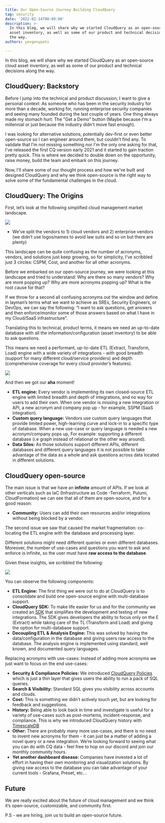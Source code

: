 ```yaml
---
title: Our Open-Source Journey Building CloudQuery
tag: security
date: '2022-02-14T00:00:00'
description: >-
  In this blog, we will share why we started CloudQuery as an open-source cloud
  asset inventory, as well as some of our product and technical decisions along
  the way.
authors: yevgenypats

---
```


In this blog, we will share why we started CloudQuery as an open-source cloud asset inventory, as well as some of our product and technical decisions along the way.


## CloudQuery: Backstory

Before I jump into the technical and product discussion, I want to give a personal context: As someone who has been in the security industry for more than a decade,
working for, running enterprise security companies and seeing many founded during the last couple of years. One thing always made my stomach hurt: The "Get a Demo" button
(Maybe because I'm a millennial or just because the industry didn't move fast enough).

I was looking for alternative solutions, potentially dev-first or even better open-source so I can engineer around them, but couldn't find any.
To validate that I'm not missing something nor I'm the only one asking for that, I've released the first CQ version early 2021 and it started to gain traction pretty quick.
This is where we decided to double down on the opportunity, raise money, build the team and embark on this journey.

Now, I'll share some of our thought process and how we've built and designed CloudQuery and why we think open-source
is the right way to solve some of the fundamental challenges in the cloud.

## CloudQuery: The Origins

First, let’s look at the following simplified cloud management market landscape.

![](/img/blog/landscape.jpg)

- We’ve split the vendors to 1) cloud vendors and 2) enterprise vendors (we didn’t use logos/names to avoid law suits and so on but there are plenty)

This landscape can be quite confusing as the number of acronyms, vendors, and solutions just keep growing, so for simplicity, I’ve scribbled just 3 circles: CSPM, Cost, and another for all other acronyms.

Before we embarked on our open-source journey, we were looking at this landscape and tried to understand: Why are there so many vendors? Why are more popping up? Why are more acronyms popping up? What is the root cause for that?

If we throw for a second all confusing acronyms out the window and define in layman’s terms what we want to achieve as SREs, Security Engineers, or DevOps, we can say the following: “I want to ask questions, get answers and then enforce/monitor some of those answers based on what I have in my Cloud/SaaS infrastructure”.

Translating this to technical, product terms, it means we need an up-to-date database with all the information/configuration (asset inventory) to be able to ask questions.

This means we need a performant, up-to-date ETL (Extract, Transform, Load) engine with a wide variety of integrations - with good breadth (support for many different cloud/service providers) and depth (comprehensive coverage for every cloud provider’s features).

![](/img/blog/meme.jpeg)

And then we got our **aha** moment!

- **ETL engine:** Every vendor is implementing its own closed-source ETL engine with limited breadth and depth of integrations, and no way for users to add their own. When one vendor is missing a new integration or API, a new acronym and company pop up - for example, SSPM (SaaS integration).
- **Custom query language:** Vendors use custom query languages that provide limited power, high-learning curve and lock-in to a specific type of database. When a new use-case or query language is needed a new acronym/company pops up, For example: supporting a different database (i.e graph instead of relational or the other way around).
- **Data Silos:** As those solutions support different APIs, different databases and different query languages it is not possible to take advantage of the data as a whole and ask questions across data located in different solutions.

## CloudQuery open-source

The main issue is that we have an **infinite** amount of APIs. If we look at other verticals such as IaC (Infrastructure as Code -Terraform, Pulumi, CloudFormation) we can see that all of them are open-source, and for a good reason:

- **Community:** Users can add their own resources and/or integrations without being blocked by a vendor.

The second issue we saw that caused the market fragmentation: co-locating the ETL engine with the database and processing layer.

Different solutions might need different queries or even different databases. Moreover, the number of use-cases and questions you want to ask and enforce is infinite, so the user must have **raw access to the database**.

Given these insights, we scribbled the following:

![](/img/blog/cq_arch.jpg)

You can observe the following components:

- **ETL Engine:** The first thing we were out to do at CloudQuery is to consolidate and build one open-source engine with multi-database support.
- **CloudQuery SDK:** To make life easier for us and for the community we created an [SDK](https://www.cloudquery.io/blog/introducing-cloudquery-sdk) that simplifies the development and testing of new integrations. The SDK gives developers the ability to focus only on the E (Extract) while taking care of the TL (Transform and Load) and giving the option for multi-database support.
- **Decoupling ETL & Analysis Engine:** This was solved by having the data/configuration in the database and giving users raw access to the database. The analysis engine is implemented using standard, well known, and documented query languages.

Replacing acronyms with use-cases: Instead of adding more acronyms we just want to focus on the end use-cases:

- **Security & Compliance Policies:** We introduced [CloudQuery Policies](https://docs.cloudquery.io/docs/policies) which is just a thin layer that gives users the ability to run a pack of SQL queries.
- **Search & Visibility:** Standard SQL gives you visibility across accounts and clouds.
- **Cost:** This is something we didn’t actively touch yet, but are looking for feedback and suggestions.
- **History:** Being able to look back in time and investigate is useful for a variety of use-cases such as post-mortems, incident-response, and compliance. This is why we introduced CloudQuery history with [TimescaleDB](https://www.cloudquery.io/blog/announcing-cloudquery-history)
- **Other:** There are probably many more use-cases, and there is no need to invent new acronyms for them - it can just be a matter of adding a novel query or a new integration. We’re looking forward to seeing what you can do with CQ data - feel free to hop on our discord and join our monthly community hours.
- **Yet another dashboard disease:** Companies have invested a lot of effort in having their own monitoring and visualization solutions. By giving raw access to the database you can take advantage of your current tools - Grafana, Preset, etc…

## Future

We are really excited about the future of cloud management and we think it’s open-source, customizable, and community first.

P.S - we are hiring, join us to build an open-source future.
